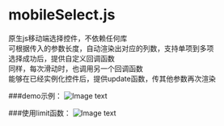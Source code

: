 # mobileSelect.js  
原生js移动端选择控件，不依赖任何库  
可根据传入的参数长度，自动渲染出对应的列数，支持单项到多项  
选择成功后，提供自定义回调函数  
同样，每次滑动时，也调用另一个回调函数  
能够在已经实例化控件后，提供update函数，传其他参数再次渲染  

###demo示例：
![Image text](http://p1.bqimg.com/4851/0e072a9fae72e0a0.gif)

###使用limit函数：
![Image text](http://p1.bqimg.com/4851/a3a6b83fe0f43169.gif)